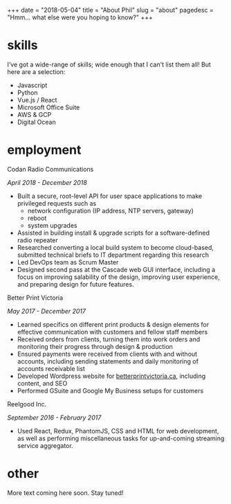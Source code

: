 +++
date = "2018-05-04"
title = "About Phil"
slug = "about"
pagedesc = "Hmm... what else were you hoping to know?"
+++

# skills 
I’ve got a wide-range of skills; wide enough that I can't list them all! But here are
a selection:

 - Javascript
 - Python
 - Vue.js / React
 - Microsoft Office Suite
 - AWS & GCP
 - Digital Ocean 

# employment 
<span class='employer'>Codan Radio Communications</span>

_April 2018 - December 2018_

- Built a secure, root-level API for user space applications to make privileged requests 
such as
    - network configuration (IP address, NTP servers, gateway)
    - reboot
    - system upgrades
- Assisted in building install & upgrade scripts for a software-defined radio repeater
- Researched converting a local build system to become cloud-based, submitted
technical briefs to IT department regarding this research
- Led DevOps team as Scrum Master
- Designed second pass at the Cascade web GUI interface, including a focus on improving
salability of the design, improving user experience, and preparing design for future
features.


<span class='employer'>Better Print Victoria</span>

_May 2017 - December 2017_

- Learned specifics on different print products & design elements for effective 
communication with customers and fellow staff members
- Received orders from clients, turning them into work orders and monitoring their progress through design & production
- Ensured payments were received from clients with and without accounts, including sending statements and daily monitoring of accounts receivable list
- Developed Wordpress website for [betterprintvictoria.ca](http://betterprintvictoria.com/), including content, and SEO
- Performed GSuite and Google My Business setups for customers


<span class='employer'>Reelgood Inc.</span>

_September 2016 - February 2017_

- Used React, Redux, PhantomJS, CSS and HTML for web development, as well as performing miscellaneous tasks for up-and-coming streaming service aggregator.


# other
More text coming here soon. Stay tuned!
